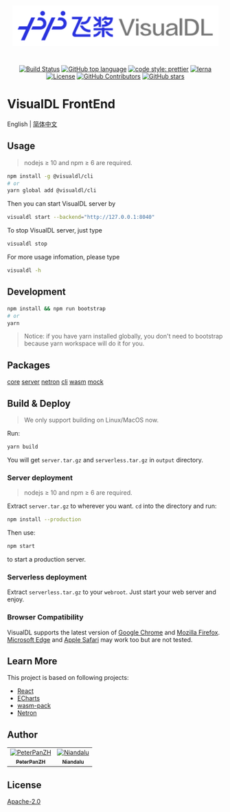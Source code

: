 <p align="center">
    <a href="https://github.com/PaddlePaddle/VisualDL"><img align="center" style="width:480px" width="480" src="https://raw.githubusercontent.com/PaddlePaddle/VisualDL/develop/frontend/packages/core/public/images/logo-visualdl.svg?sanitize=true" alt="VisualDL" /></a>
</p>
<br />

<p align="center">
    <a href="https://github.com/PaddlePaddle/VisualDL/actions"><img src="https://img.shields.io/github/workflow/status/PaddlePaddle/VisualDL/build?style=flat-square" alt="Build Status" /></a>
    <a href="https://github.com/PaddlePaddle/VisualDL"><img src="https://img.shields.io/github/languages/top/PaddlePaddle/VisualDL?style=flat-square" alt="GitHub top language" /></a>
    <a href="https://github.com/prettier/prettier"><img src="https://img.shields.io/badge/code_style-prettier-ff69b4.svg?style=flat-square" alt="code style: prettier" /></a>
    <a href="https://lerna.js.org/"><img src="https://img.shields.io/badge/maintained%20with-lerna-cc00ff.svg?style=flat-square" alt="lerna"></a>
    <a href="https://github.com/PaddlePaddle/VisualDL/blob/develop/LICENSE"><img src="https://img.shields.io/github/license/PaddlePaddle/VisualDL?style=flat-square" alt="License" /></a>
    <a href="https://github.com/PaddlePaddle/VisualDL/graphs/contributors"><img src="https://img.shields.io/github/contributors/PaddlePaddle/VisualDL?style=flat-square" alt="GitHub Contributors" /></a>
    <a href="https://github.com/PaddlePaddle/VisualDL/stargazers"><img src="https://img.shields.io/github/stars/PaddlePaddle/VisualDL?style=social" alt="GitHub stars" /></a>
</p>

# VisualDL FrontEnd

English | [简体中文](https://github.com/PaddlePaddle/VisualDL/blob/develop/frontend/README_cn.md)

## Usage

> nodejs ≥ 10 and npm ≥ 6 are required.

```bash
npm install -g @visualdl/cli
# or
yarn global add @visualdl/cli
```

Then you can start VisualDL server by

```bash
visualdl start --backend="http://127.0.0.1:8040"
```

To stop VisualDL server, just type

```bash
visualdl stop
```

For more usage infomation, please type

```bash
visualdl -h
```

## Development

```bash
npm install && npm run bootstrap
# or
yarn
```

> Notice: if you have yarn installed globally, you don't need to bootstrap because yarn workspace will do it for you.

## Packages

[core](https://github.com/PaddlePaddle/VisualDL/blob/develop/frontend/packages/core/README.md)
[server](https://github.com/PaddlePaddle/VisualDL/blob/develop/frontend/packages/server/README.md)
[netron](https://github.com/PaddlePaddle/VisualDL/blob/develop/frontend/packages/netron/README.md)
[cli](https://github.com/PaddlePaddle/VisualDL/blob/develop/frontend/packages/cli/README.md)
[wasm](https://github.com/PaddlePaddle/VisualDL/blob/develop/frontend/packages/wasm/README.md)
[mock](https://github.com/PaddlePaddle/VisualDL/blob/develop/frontend/packages/mock/README.md)

## Build & Deploy

> We only support building on Linux/MacOS now.

Run:

```bash
yarn build
```

You will get `server.tar.gz` and `serverless.tar.gz` in `output` directory.

### Server deployment

> nodejs ≥ 10 and npm ≥ 6 are required.

Extract `server.tar.gz` to wherever you want.
`cd` into the directory and run:

```bash
npm install --production
```

Then use:

```bash
npm start
```

to start a production server.

### Serverless deployment

Extract `serverless.tar.gz` to your `webroot`.
Just start your web server and enjoy.

### Browser Compatibility

VisualDL supports the latest version of [Google Chrome](https://www.google.com/chrome/) and [Mozilla Firefox](https://www.mozilla.org/). [Microsoft Edge](https://www.microsoft.com/edge) and [Apple Safari](https://www.apple.com/safari/) may work too but are not tested.

## Learn More

This project is based on following projects:

- [React](https://reactjs.org/)
- [ECharts](https://echarts.apache.org/)
- [wasm-pack](https://rustwasm.github.io/wasm-pack/)
- [Netron](https://github.com/lutzroeder/netron)

## Author
<table><tr><td align="center"><a href="https://github.com/PeterPanZH"><img src="https://avatars0.githubusercontent.com/u/3366499?s=460&v=4" width="120px;" alt="PeterPanZH"/><br /><sub><b>PeterPanZH</b></sub></a></td><td align="center"><a href="https://github.com/Niandalu"><img src="https://avatars1.githubusercontent.com/u/6406875?s=460&v=4" width="120px;" alt="Niandalu"/><br /><sub><b>Niandalu</b></sub></a></td></tr></table>

## License

[Apache-2.0](https://github.com/PaddlePaddle/VisualDL/blob/develop/LICENSE)
